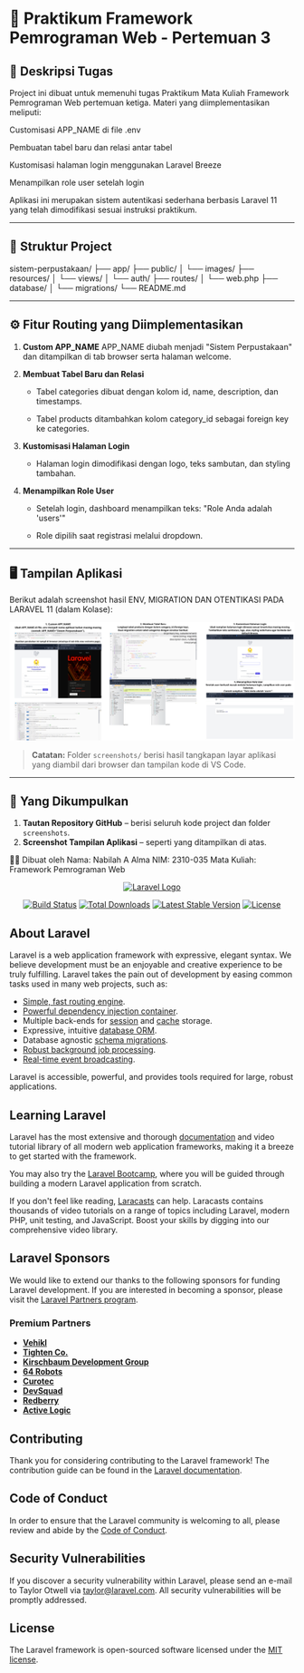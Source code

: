 # 🚀 Praktikum Framework Pemrograman Web - Pertemuan 3

## 📌 Deskripsi Tugas

Project ini dibuat untuk memenuhi tugas Praktikum Mata Kuliah Framework Pemrograman Web pertemuan ketiga. Materi yang diimplementasikan meliputi:

Customisasi APP_NAME di file .env

Pembuatan tabel baru dan relasi antar tabel

Kustomisasi halaman login menggunakan Laravel Breeze

Menampilkan role user setelah login

Aplikasi ini merupakan sistem autentikasi sederhana berbasis Laravel 11 yang telah dimodifikasi sesuai instruksi praktikum.

---

## 📂 Struktur Project

sistem-perpustakaan/ ├── app/ ├── public/ │ └── images/ ├── resources/ │ └── views/ │ └── auth/ ├── routes/ │ └── web.php ├── database/ │ └── migrations/ └── README.md

---

## ⚙️ Fitur Routing yang Diimplementasikan

1. **Custom APP_NAME**
   APP_NAME diubah menjadi "Sistem Perpustakaan" dan ditampilkan di tab browser serta halaman welcome.

2. **Membuat Tabel Baru dan Relasi**

    - Tabel categories dibuat dengan kolom id, name, description, dan timestamps.

    - Tabel products ditambahkan kolom category_id sebagai foreign key ke categories.

3. **Kustomisasi Halaman Login**

    - Halaman login dimodifikasi dengan logo, teks sambutan, dan styling tambahan.

4. **Menampilkan Role User**

    - Setelah login, dashboard menampilkan teks: "Role Anda adalah 'users'"

    - Role dipilih saat registrasi melalui dropdown.

---

## 🖥️ Tampilan Aplikasi

Berikut adalah screenshot hasil ENV, MIGRATION DAN OTENTIKASI PADA LARAVEL 11 (dalam Kolase):

![Screenshot Kolase](screenshots/ss_pert3_FPW.png)

> **Catatan:** Folder `screenshots/` berisi hasil tangkapan layar aplikasi yang diambil dari browser dan tampilan kode di VS Code.

---

## 📎 Yang Dikumpulkan

1. **Tautan Repository GitHub** – berisi seluruh kode project dan folder `screenshots`.
2. **Screenshot Tampilan Aplikasi** – seperti yang ditampilkan di atas.

👨‍💻 Dibuat oleh
Nama: Nabilah A Alma
NIM:
2310-035
Mata Kuliah: Framework Pemrograman Web

<p align="center"><a href="https://laravel.com" target="_blank"><img src="https://raw.githubusercontent.com/laravel/art/master/logo-lockup/5%20SVG/2%20CMYK/1%20Full%20Color/laravel-logolockup-cmyk-red.svg" width="400" alt="Laravel Logo"></a></p>

<p align="center">
<a href="https://github.com/laravel/framework/actions"><img src="https://github.com/laravel/framework/workflows/tests/badge.svg" alt="Build Status"></a>
<a href="https://packagist.org/packages/laravel/framework"><img src="https://img.shields.io/packagist/dt/laravel/framework" alt="Total Downloads"></a>
<a href="https://packagist.org/packages/laravel/framework"><img src="https://img.shields.io/packagist/v/laravel/framework" alt="Latest Stable Version"></a>
<a href="https://packagist.org/packages/laravel/framework"><img src="https://img.shields.io/packagist/l/laravel/framework" alt="License"></a>
</p>

## About Laravel

Laravel is a web application framework with expressive, elegant syntax. We believe development must be an enjoyable and creative experience to be truly fulfilling. Laravel takes the pain out of development by easing common tasks used in many web projects, such as:

-   [Simple, fast routing engine](https://laravel.com/docs/routing).
-   [Powerful dependency injection container](https://laravel.com/docs/container).
-   Multiple back-ends for [session](https://laravel.com/docs/session) and [cache](https://laravel.com/docs/cache) storage.
-   Expressive, intuitive [database ORM](https://laravel.com/docs/eloquent).
-   Database agnostic [schema migrations](https://laravel.com/docs/migrations).
-   [Robust background job processing](https://laravel.com/docs/queues).
-   [Real-time event broadcasting](https://laravel.com/docs/broadcasting).

Laravel is accessible, powerful, and provides tools required for large, robust applications.

## Learning Laravel

Laravel has the most extensive and thorough [documentation](https://laravel.com/docs) and video tutorial library of all modern web application frameworks, making it a breeze to get started with the framework.

You may also try the [Laravel Bootcamp](https://bootcamp.laravel.com), where you will be guided through building a modern Laravel application from scratch.

If you don't feel like reading, [Laracasts](https://laracasts.com) can help. Laracasts contains thousands of video tutorials on a range of topics including Laravel, modern PHP, unit testing, and JavaScript. Boost your skills by digging into our comprehensive video library.

## Laravel Sponsors

We would like to extend our thanks to the following sponsors for funding Laravel development. If you are interested in becoming a sponsor, please visit the [Laravel Partners program](https://partners.laravel.com).

### Premium Partners

-   **[Vehikl](https://vehikl.com)**
-   **[Tighten Co.](https://tighten.co)**
-   **[Kirschbaum Development Group](https://kirschbaumdevelopment.com)**
-   **[64 Robots](https://64robots.com)**
-   **[Curotec](https://www.curotec.com/services/technologies/laravel)**
-   **[DevSquad](https://devsquad.com/hire-laravel-developers)**
-   **[Redberry](https://redberry.international/laravel-development)**
-   **[Active Logic](https://activelogic.com)**

## Contributing

Thank you for considering contributing to the Laravel framework! The contribution guide can be found in the [Laravel documentation](https://laravel.com/docs/contributions).

## Code of Conduct

In order to ensure that the Laravel community is welcoming to all, please review and abide by the [Code of Conduct](https://laravel.com/docs/contributions#code-of-conduct).

## Security Vulnerabilities

If you discover a security vulnerability within Laravel, please send an e-mail to Taylor Otwell via [taylor@laravel.com](mailto:taylor@laravel.com). All security vulnerabilities will be promptly addressed.

## License

The Laravel framework is open-sourced software licensed under the [MIT license](https://opensource.org/licenses/MIT).
